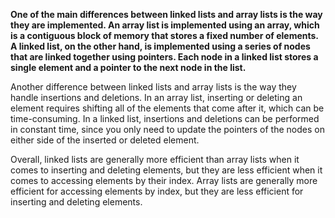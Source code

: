 **One of the main differences between linked lists and array lists is the way they are implemented. An array list is implemented using an array, which is a contiguous block of memory that stores a fixed number of elements. A linked list, on the other hand, is implemented using a series of nodes that are linked together using pointers. Each node in a linked list stores a single element and a pointer to the next node in the list.**

Another difference between linked lists and array lists is the way they handle insertions and deletions. In an array list, inserting or deleting an element requires shifting all of the elements that come after it, which can be time-consuming. In a linked list, insertions and deletions can be performed in constant time, since you only need to update the pointers of the nodes on either side of the inserted or deleted element.

Overall, linked lists are generally more efficient than array lists when it comes to inserting and deleting elements, but they are less efficient when it comes to accessing elements by their index. Array lists are generally more efficient for accessing elements by index, but they are less efficient for inserting and deleting elements.